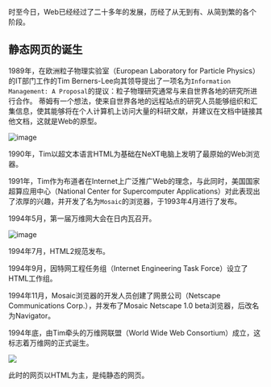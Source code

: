 时至今日，Web已经经过了二十多年的发展，历经了从无到有、从简到繁的各个阶段。

## 静态网页的诞生
1989年，在欧洲粒子物理实验室（European Laboratory for Particle Physics）的IT部门工作的Tim Berners-Lee向其领导提出了一项名为`Information Management: A Proposal`的提议：粒子物理研究通常与来自世界各地的研究所进行合作。 蒂姆有一个想法，使来自世界各地的远程站点的研究人员能够组织和汇集信息，使其能够将在个人计算机上访问大量的科研文献，并建议在文档中链接其他文档，这就是Web的原型。

![image](https://github.com/iSpring/react-step-by-step-tutorials/blob/master/web-brief-history/images/Tim.jpg)

1990年，Tim以超文本语言HTML为基础在NeXT电脑上发明了最原始的Web浏览器。

1991年，Tim作为布道者在Internet上广泛推广Web的理念，与此同时，美国国家超算应用中心（National Center for Supercomputer Applications）对此表现出了浓厚的兴趣，并开发了名为`Mosaic`的浏览器，于1993年4月进行了发布。

1994年5月，第一届万维网大会在日内瓦召开。

![image](https://github.com/iSpring/react-step-by-step-tutorials/blob/master/web-brief-history/images/WWWConference.jpg)

1994年7月，HTML2规范发布。

1994年9月，因特网工程任务组（Internet Engineering Task Force）设立了HTML工作组。

1994年11月，Mosaic浏览器的开发人员创建了网景公司（Netscape Communications Corp.），并发布了Mosaic Netscape 1.0 beta浏览器，后改名为Navigator。

1994年底，由Tim牵头的万维网联盟（World Wide Web Consortium）成立，这标志着万维网的正式诞生。

![](https://github.com/iSpring/react-step-by-step-tutorials/blob/master/web-brief-history/images/WWWConsortium.jpg)

此时的网页以HTML为主，是纯静态的网页。

